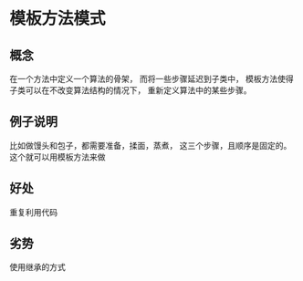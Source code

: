 # 模板方法模式
## 概念
在一个方法中定义一个算法的骨架，
而将一些步骤延迟到子类中，
模板方法使得子类可以在不改变算法结构的情况下，
重新定义算法中的某些步骤。
## 例子说明
比如做馒头和包子，都需要准备，揉面，蒸煮，
这三个步骤，且顺序是固定的。这个就可以用模板方法来做
## 好处
重复利用代码
## 劣势
使用继承的方式

